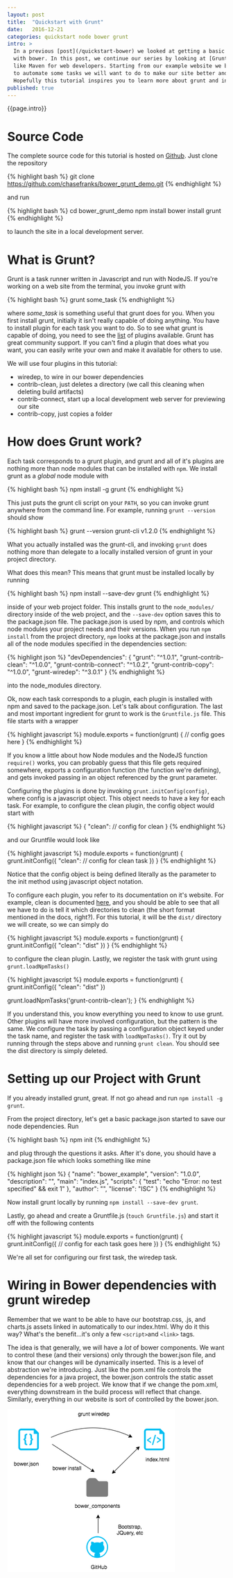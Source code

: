 ```yaml
---
layout: post
title:  "Quickstart with Grunt"
date:   2016-12-21
categories: quickstart node bower grunt
intro: >
  In a previous [post](/quickstart-bower) we looked at getting a basic website up and running
  with bower. In this post, we continue our series by looking at [Grunt](http://gruntjs.com/), which is
  like Maven for web developers. Starting from our example website we built with Bower, we will use grunt
  to automate some tasks we will want to do to make our site better and easier for developers to work with.
  Hopefully this tutorial inspires you to learn more about grunt and integrate it into your daily workflow.
published: true
---
```

{{page.intro}}

# Source Code
The complete source code for this tutorial is hosted on [Github](https://github.com/chasefranks/bower_grunt_demo.git). Just clone the repository

{% highlight bash %}
git clone https://github.com/chasefranks/bower_grunt_demo.git
{% endhighlight %}

and run

{% highlight bash %}
cd bower_grunt_demo
npm install
bower install
grunt
{% endhighlight %}

to launch the site in a local development server.

# What is Grunt?

Grunt is a task runner written in Javascript and run with NodeJS. If you're working on a web site from the terminal, you invoke grunt with

{% highlight bash %}
grunt some_task
{% endhighlight %}

where *some_task* is something useful that grunt does for you. When you first install grunt, initially it isn't really capable of doing anything. You have to install
plugin for each task you want to do. So to see what grunt is capable of doing, you need to see the [list](http://gruntjs.com/plugins) of plugins available. Grunt has great community
support. If you can't find a plugin that does what you want, you can easily write your own and make it available for others to use.

We will use four plugins in this tutorial:

* wiredep, to wire in our bower dependencies
* contrib-clean, just deletes a directory (we call this cleaning when deleting build artifacts)
* contrib-connect, start up a local development web server for previewing our site
* contrib-copy, just copies a folder

# How does Grunt work?

Each task corresponds to a grunt plugin, and grunt and all of it's plugins are nothing more than node modules that can be installed with ```npm```. We install grunt as a *global* node module with

{% highlight bash %}
npm install -g grunt
{% endhighlight %}

This just puts the grunt cli script on your ```PATH```, so you can invoke grunt anywhere from the command line. For example, running ```grunt --version``` should show

{% highlight bash %}
grunt --version
grunt-cli v1.2.0
{% endhighlight %}

What you actually installed was the grunt-cli, and invoking ```grunt``` does nothing more than delegate to a locally installed version of grunt in your project directory.

What does this mean? This means that grunt must be installed locally by running

{% highlight bash %}
npm install --save-dev grunt
{% endhighlight %}

inside of your web project folder. This installs grunt to the ```node_modules/``` directory inside of the web project, and the ```--save-dev``` option saves this to the package.json file. The package.json is used by npm, and controls which node modules your project needs and their versions. When you run ```npm install``` from the project directory, ```npm``` looks at the package.json and installs all of the node modules specified in the dependencies section:

{% highlight json %}
"devDependencies": {
    "grunt": "^1.0.1",
    "grunt-contrib-clean": "^1.0.0",
    "grunt-contrib-connect": "^1.0.2",
    "grunt-contrib-copy": "^1.0.0",
    "grunt-wiredep": "^3.0.1"
}
{% endhighlight %}

into the node_modules directory.

Ok, now each task corresponds to a plugin, each plugin is installed with npm and saved to the package.json. Let's talk about configuration. The last and most important ingredient for grunt to work is the ```Gruntfile.js``` file. This file starts with a wrapper

{% highlight javascript %}
module.exports = function(grunt) {
  // config goes here
}
{% endhighlight %}

If you know a little about how Node modules and the NodeJS function ```require()``` works, you can probably guess that this file gets required somewhere, exports a configuration function (the function we're defining), and gets invoked passing in an object referenced by the grunt parameter.

Configuring the plugins is done by invoking ```grunt.initConfig(config)```, where config is a javascript object. This object needs to have a key for each task. For example, to configure the clean plugin, the config object would start with

{% highlight javascript %}
{
  "clean": // config for clean
}
{% endhighlight %}

and our Gruntfile would look like

{% highlight javascript %}
module.exports = function(grunt) {
  grunt.initConfig({
      "clean": // config for clean task
  })
}
{% endhighlight %}

Notice that the config object is being defined literally as the parameter to the init method using javascript object notation.

To configure each plugin, you refer to its documentation on it's website. For example, clean is documented [here](https://www.npmjs.com/package/grunt-contrib-clean), and you should be able to see that all we have to do is tell it which directories to clean (the short format mentioned in the docs, right?). For this tutorial, it will be the ```dist/``` directory we will create, so we can simply do

{% highlight javascript %}
module.exports = function(grunt) {
  grunt.initConfig({
      "clean": "dist"
  })
}
{% endhighlight %}

to configure the clean plugin. Lastly, we register the task with grunt using `grunt.loadNpmTasks()`

{% highlight javascript %}
module.exports = function(grunt) {
  grunt.initConfig({
      "clean": "dist"
  })

  grunt.loadNpmTasks('grunt-contrib-clean');
}
{% endhighlight %}

If you understand this, you know everything you need to know to use grunt. Other plugins will have more involved configuration, but the pattern is the same. We configure the task by passing a configuration object keyed under the task name, and register the task with ```loadNpmTasks()```. Try it out by running through the steps above and running ```grunt clean```. You should see the dist directory is simply deleted.

# Setting up our Project with Grunt

If you already installed grunt, great. If not go ahead and run ```npm install -g grunt```.

From the project directory, let's get a basic package.json started to save our node dependencies. Run

{% highlight bash %}
npm init
{% endhighlight %}

and plug through the questions it asks. After it's done, you should have a package.json file which looks something like mine

{% highlight json %}
{
  "name": "bower_example",
  "version": "1.0.0",
  "description": "",
  "main": "index.js",
  "scripts": {
    "test": "echo \"Error: no test specified\" && exit 1"
  },
  "author": "",
  "license": "ISC"
}
{% endhighlight %}

Now install grunt locally by running ```npm install --save-dev grunt```.

Lastly, go ahead and create a Gruntfile.js (```touch Gruntfile.js```) and start it off with the following contents

{% highlight javascript %}
module.exports = function(grunt) {
  grunt.initConfig({
    // config for each task goes here
  })
}
{% endhighlight %}

We're all set for configuring our first task, the wiredep task.

# Wiring in Bower dependencies with grunt wiredep

Remember that we want to be able to have our bootstrap.css, .js, and charts.js assets linked in automatically to our index.html. Why do it this way? What's the benefit...it's only a few ```<script>```and ```<link>``` tags.

The idea is that generally, we will have a *lot* of bower components. We want to control these (and their versions) only through the bower.json file, and know that our changes will be dynamically inserted. This is a level of abstraction we're introducing. Just like the pom.xml file controls the dependencies for a java project, the bower.json controls the static asset dependencies for a web project. We know that if we change the pom.xml, everything downstream in the build process will reflect that change. Similarly, everything in our website is sort of controlled by the bower.json.

![bower flow](/images/bower_flow.png)
